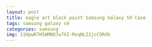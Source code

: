 ```yaml
---
layout: post
title: eagle art black paint Samsung Galaxy S9 Case
tags: samsung galaxy s9
categories: samsung
img: 11HpwR7H1WMNO7w7XI-MxqNLI2jcCORdh
---
```

